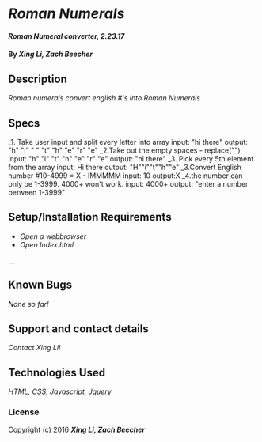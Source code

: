 # _Roman Numerals_
#### _Roman Numeral converter, 2.23.17_

#### By _**Xing Li, Zach Beecher**_

## Description

_Roman numerals convert english #'s into Roman Numerals_


## Specs

_1. Take user input and split every letter into array
input: "hi there"
output: "h" "i" " " "t" "h" "e" "r" "e"
_2.Take out the empty spaces - replace("")
input: "h" "i" "t" "h" "e" "r" "e"
output: "hi there"
_3. Pick every 5th element from the array
input: Hi there
output: "H""i""t""h""e"
_3.Convert English number #10-4999 = X - IMMMMM
input: 10
output:X
_4.the number can only be 1-3999. 4000+ won't work.
input: 4000+
output: "enter a number between 1-3999"
## Setup/Installation Requirements

* _Open a webbrowser_
* _Open Index.html_

__

## Known Bugs

_None so far!_

## Support and contact details

_Contact Xing Li!_

## Technologies Used

_HTML, CSS, Javascript, Jquery_

### License


Copyright (c) 2016 **_Xing Li, Zach Beecher_**
